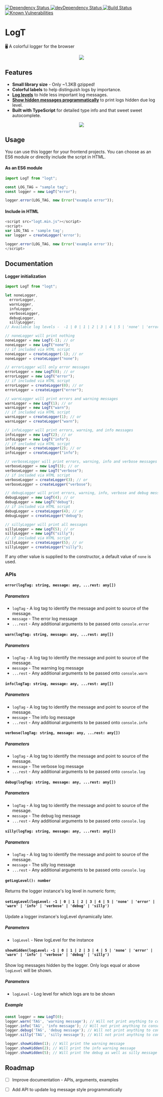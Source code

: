 <!-- Dependency Status -->
<a href="https://david-dm.org/sidhantpanda/logt">
  <img src="https://david-dm.org/sidhantpanda/logt.svg" alt="Dependency Status" />
</a>
<!-- devDependency Status -->
<a href="https://david-dm.org/sidhantpanda/logt#info=devDependencies">
  <img src="https://david-dm.org/sidhantpanda/logt/dev-status.svg" alt="devDependency Status" />
</a>
<a href="https://travis-ci.org/sidhantpanda/logt">
  <img src="https://travis-ci.org/sidhantpanda/logt.svg?branch=master" alt="Build Status" />
</a>
<a href="https://snyk.io//test/github/sidhantpanda/logt?targetFile=package.json">
  <img src="https://snyk.io//test/github/sidhantpanda/logt/badge.svg?targetFile=package.json" alt="Known Vulnerabilities" data-canonical-src="https://snyk.io//test/github/sidhantpanda/logt?targetFile=package.json" style="max-width:100%;">
</a>

# LogT

🖥️ A colorful logger for the browser

<p align="center">
  <img src="https://i.imgur.com/efMwTMd.png" />
</p>

## Features
- **Small library size** - Only ~1.3KB gzipped!
- **Colorful labels** to help distinguish logs by importance.
- **[Log levels](#logger-initialization)** to hide less important log messages.
- **[Show hidden messages programmatically](#showhiddenloglevel--1--0--1--2--3--4--5--none--error--warn--info--verbose--debug--silly)** to print logs hidden due log level.
- **Built with TypeScript** for detailed type info and that sweet sweet autocomplete.
<p align="center">
  <img src="https://media.giphy.com/media/ckNv6K3sRo8dWOUtH7/giphy.gif" />
</p>

## Usage

You can use this logger for your frontend projects. You can choose as an ES6 module or directly include the script in HTML.

#### As an ES6 module

```typescript
import LogT from "logt";

const LOG_TAG = "sample tag";
const logger = new LogT("error");

logger.error(LOG_TAG, new Error("example error"));
```

#### Include in HTML

```javascript
<script src="logt.min.js"></script>
<script>
var LOG_TAG = 'sample tag';
var logger = createLogger('error');

logger.error(LOG_TAG, new Error('example error'));
</script>
```

## Documentation

#### Logger initialization

```typescript
import LogT from "logt";

let noneLogger,
  errorLogger,
  warnLogger,
  infoLogger,
  verboseLogger,
  debugLogger,
  sillyLogger;
// Available log levels -  -1 | 0 | 1 | 2 | 3 | 4 | 5 | 'none' | 'error' | 'warn' | 'info' | 'verbose' | 'debug' | 'silly';

// noneLogger will print nothing
noneLogger = new LogT(-1); // or
noneLogger = new LogT("none");
// if included via HTML script
noneLogger = createLogger(-1); // or
noneLogger = createLogger("none");

// errorLogger will only error messages
errorLogger = new LogT(0); // or
errorLogger = new LogT("error");
// if included via HTML script
errorLogger = createLogger(0); // or
errorLogger = createLogger("error");

// warnLogger will print errors and warning messages
warnLogger = new LogT(1); // or
warnLogger = new LogT("warn");
// if included via HTML script
warnLogger = createLogger(1); // or
warnLogger = createLogger("warn");

// infoLogger will print errors, warning, and info messages
infoLogger = new LogT(2); // or
infoLogger = new LogT("info");
// if included via HTML script
infoLogger = createLogger(2); // or
infoLogger = createLogger("info");

// verboseLogger will print errors, warning, info and verbose messages
verboseLogger = new LogT(3); // or
verboseLogger = new LogT("verbose");
// if included via HTML script
verboseLogger = createLogger(3); // or
verboseLogger = createLogger("verbose");

// debugLogger will print errors, warning, info, verbose and debug messages
debugLogger = new LogT(4); // or
debugLogger = new LogT("debug");
// if included via HTML script
debugLogger = createLogger(4); // or
debugLogger = createLogger("debug");

// sillyLogger will print all messages
sillyLogger = new LogT(5); // or
sillyLogger = new LogT("silly");
// if included via HTML script
sillyLogger = createLogger(5); // or
sillyLogger = createLogger("silly");
```

If any other value is supplied to the constructor, a default value of `none` is used.

### APIs

#### `error(logTag: string, message: any, ...rest: any[])`

##### Parameters

- `logTag` - A log tag to identify the message and point to source of the message.
- `message` - The error log message
- `...rest` - Any additional arguments to be passed onto `console.error`

#### `warn(logTag: string, message: any, ...rest: any[])`

##### Parameters

- `logTag` - A log tag to identify the message and point to source of the message.
- `message` - The warning log message
- `...rest` - Any additional arguments to be passed onto `console.warn`

#### `info(logTag: string, message: any, ...rest: any[])`

##### Parameters

- `logTag` - A log tag to identify the message and point to source of the message.
- `message` - The info log message
- `...rest` - Any additional arguments to be passed onto `console.info`

#### `verbose(logTag: string, message: any, ...rest: any[])`

##### Parameters

- `logTag` - A log tag to identify the message and point to source of the message.
- `message` - The verbose log message
- `...rest` - Any additional arguments to be passed onto `console.log`

#### `debug(logTag: string, message: any, ...rest: any[])`

##### Parameters

- `logTag` - A log tag to identify the message and point to source of the message.
- `message` - The debug log message
- `...rest` - Any additional arguments to be passed onto `console.log`

#### `silly(logTag: string, message: any, ...rest: any[])`

##### Parameters

- `logTag` - A log tag to identify the message and point to source of the message.
- `message` - The silly log message
- `...rest` - Any additional arguments to be passed onto `console.log`

#### `getLogLevel(): number`

Returns the logger instance's log level in numeric form;

#### `setLogLevel(logLevel: -1 | 0 | 1 | 2 | 3 | 4 | 5 | 'none' | 'error' | 'warn' | 'info' | 'verbose' | 'debug' | 'silly')`

Update a logger instance's logLevel dynamically later.

##### Parameters

- `logLevel` - New logLevel for the instance

#### `showHidden(logLevel: -1 | 0 | 1 | 2 | 3 | 4 | 5 | 'none' | 'error' | 'warn' | 'info' | 'verbose' | 'debug' | 'silly')`

Show log messages hidden by the logger. Only logs equal or above `logLevel` will be shown.

##### Parameters

- `logLevel` - Log level for which logs are to be shown

##### Example
```typescript
const logger = new LogT(0);
logger.warn('TAG', 'warning message'); // Will not print anything to console
logger.info('TAG', 'info message'); // Will not print anything to console
logger.debug('TAG', 'debug message'); // Will not print anything to console
logger.silly('TAG', 'silly message'); // Will not print anything to console

logger.showHidden(1); // Will print the warning message
logger.showHidden(2); // Will print the info warning message
logger.showHidden(5); // Will print the debug as well as silly message
```

## Roadmap

- [ ] Improve documentation - APIs, arguments, examples
- [ ] Add API to update log message style programmatically


